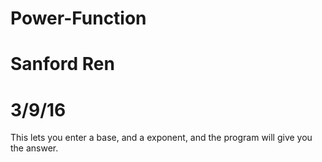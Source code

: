 # Power-Function
# Sanford Ren
# 3/9/16

This lets you enter a base, and a exponent, and the program will give you the answer.
